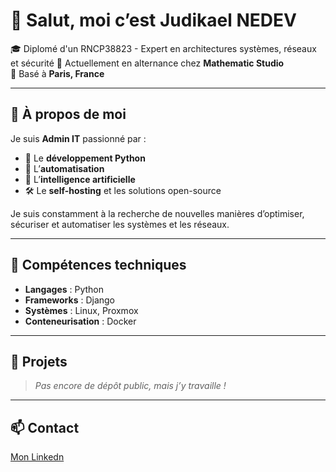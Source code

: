 # 👋 Salut, moi c’est Judikael NEDEV

🎓 Diplomé d'un RNCP38823 - Expert en architectures systèmes, réseaux et sécurité
💼 Actuellement en alternance chez **Mathematic Studio**  
📍 Basé à **Paris, France**

---

## 🚀 À propos de moi

Je suis **Admin IT** passionné par :
- 🐍 Le **développement Python**
- 🤖 L’**automatisation**
- 🧠 L’**intelligence artificielle**
- 🛠️ Le **self-hosting** et les solutions open-source

Je suis constamment à la recherche de nouvelles manières d’optimiser, sécuriser et automatiser les systèmes et les réseaux.

---

## 🧰 Compétences techniques

- **Langages** : Python
- **Frameworks** : Django
- **Systèmes** : Linux, Proxmox
- **Conteneurisation** : Docker

---

## 📌 Projets

> *Pas encore de dépôt public, mais j’y travaille !*

---

## 📫 Contact

[Mon Linkedn](https://www.linkedin.com/in/judikael-nedev-4115aa17a/)


